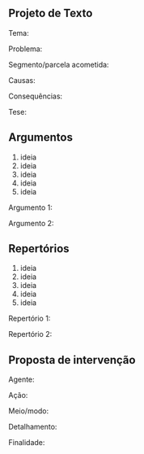 <!-- Fazer dentro de 7 minutos -->

## Projeto de Texto

Tema:

Problema:

Segmento/parcela acometida:

Causas:

Consequências:

Tese:

## Argumentos
1. ideia
2. ideia
3. ideia
4. ideia
5. ideia
  
Argumento 1:

Argumento 2:

## Repertórios
1. ideia
2. ideia
3. ideia
4. ideia
5. ideia

Repertório 1:

Repertório 2:

## Proposta de intervenção

Agente:

Ação:

Meio/modo:

Detalhamento:

Finalidade:

